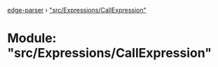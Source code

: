 [edge-parser](../README.md) › ["src/Expressions/CallExpression"](_src_expressions_callexpression_.md)

# Module: "src/Expressions/CallExpression"


